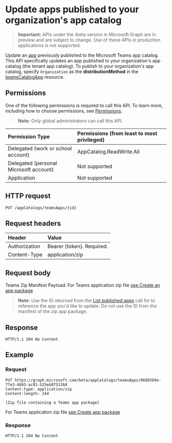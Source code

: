# Update apps published to your organization's app catalog

> **Important:** APIs under the /beta version in Microsoft Graph are in preview and are subject to change. Use of these APIs in production applications is not supported.

Update an [app](../resources/teamsapp.md) previously published to the Microsoft Teams app catalog. 
This API specifically updates an app published to your organization's app catalog (the tenant app catalog). 
To publish to your organization's app catalog, specify `Organization` as the **distributionMethod** in the [teamsCatalogApp](../resources/teamsapp.md) resource.

## Permissions

One of the following permissions is required to call this API. To learn more, including how to choose permissions, see [Permissions](https://developer.microsoft.com/graph/docs/concepts/permissions_reference).

>**Note:** Only global administrators can call this API.

| Permission Type                        | Permissions (from least to most privileged)|
|:----------------------------------     |:-------------|
| Delegated (work or school account)     | AppCatalog.ReadWrite.All |
| Delegated (personal Microsoft account) | Not supported|
| Application                            | Not supported|

## HTTP request
<!-- { "blockType": "ignored" } -->
```http
PUT /appCatalogs/teamsApps/{id}
```

## Request headers

| Header        | Value           |
|:--------------|:--------------  |
| Authorization | Bearer {token}. Required.  |
| Content-Type  | application/zip |

## Request body

Teams Zip Manifest Payload: For Teams application zip file [see Create an app package](https://docs.microsoft.com/en-us/microsoftteams/platform/concepts/apps/apps-package)

>**Note:** Use the ID returned from the [List published apps](./teamsapp-list.md) call for to reference the app you'd like to update. 
Do not use the ID from the manifest of the zip app package.

## Response

```
HTTP/1.1 204 No Content
```

## Example

### Request

```
PUT https://graph.microsoft.com/beta/appCatalogs/teamsApps/06805b9e-77e3-4b93-ac81-525eb87513b8
Content-type: application/zip
Content-length: 244

[Zip file containing a Teams app package]
```

For Teams application zip file [see Create app package](https://docs.microsoft.com/en-us/microsoftteams/platform/concepts/apps/apps-package)

### Response

```
HTTP/1.1 204 No Content
```
